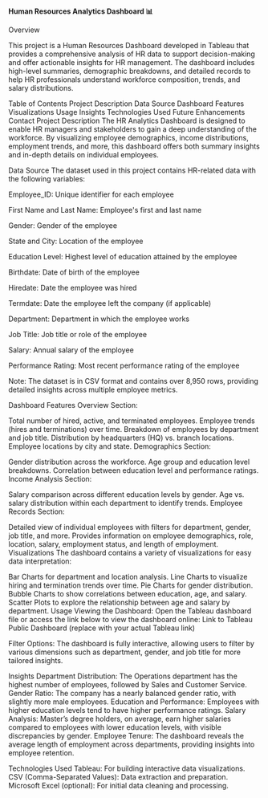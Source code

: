 __Human Resources Analytics Dashboard 📊__


Overview

This project is a Human Resources Dashboard developed in Tableau that provides a comprehensive analysis of HR data to support decision-making and offer actionable insights for HR management. The dashboard includes high-level summaries, demographic breakdowns, and detailed records to help HR professionals understand workforce composition, trends, and salary distributions.


Table of Contents
Project Description
Data Source
Dashboard Features
Visualizations
Usage
Insights
Technologies Used
Future Enhancements
Contact
Project Description
The HR Analytics Dashboard is designed to enable HR managers and stakeholders to gain a deep understanding of the workforce. By visualizing employee demographics, income distributions, employment trends, and more, this dashboard offers both summary insights and in-depth details on individual employees.


Data Source
The dataset used in this project contains HR-related data with the following variables:

Employee_ID: Unique identifier for each employee

First Name and Last Name: Employee's first and last name

Gender: Gender of the employee

State and City: Location of the employee

Education Level: Highest level of education attained by the employee

Birthdate: Date of birth of the employee

Hiredate: Date the employee was hired

Termdate: Date the employee left the company (if applicable)

Department: Department in which the employee works

Job Title: Job title or role of the employee

Salary: Annual salary of the employee

Performance Rating: Most recent performance rating of the employee

Note: The dataset is in CSV format and contains over 8,950 rows, providing detailed insights across multiple employee metrics.

Dashboard Features
Overview Section:

Total number of hired, active, and terminated employees.
Employee trends (hires and terminations) over time.
Breakdown of employees by department and job title.
Distribution by headquarters (HQ) vs. branch locations.
Employee locations by city and state.
Demographics Section:


Gender distribution across the workforce.
Age group and education level breakdowns.
Correlation between education level and performance ratings.
Income Analysis Section:


Salary comparison across different education levels by gender.
Age vs. salary distribution within each department to identify trends.
Employee Records Section:


Detailed view of individual employees with filters for department, gender, job title, and more.
Provides information on employee demographics, role, location, salary, employment status, and length of employment.
Visualizations
The dashboard contains a variety of visualizations for easy data interpretation:


Bar Charts for department and location analysis.
Line Charts to visualize hiring and termination trends over time.
Pie Charts for gender distribution.
Bubble Charts to show correlations between education, age, and salary.
Scatter Plots to explore the relationship between age and salary by department.
Usage
Viewing the Dashboard: Open the Tableau dashboard file or access the link below to view the dashboard online: Link to Tableau Public Dashboard (replace with your actual Tableau link)


Filter Options: The dashboard is fully interactive, allowing users to filter by various dimensions such as department, gender, and job title for more tailored insights.


Insights
Department Distribution: The Operations department has the highest number of employees, followed by Sales and Customer Service.
Gender Ratio: The company has a nearly balanced gender ratio, with slightly more male employees.
Education and Performance: Employees with higher education levels tend to have higher performance ratings.
Salary Analysis: Master’s degree holders, on average, earn higher salaries compared to employees with lower education levels, with visible discrepancies by gender.
Employee Tenure: The dashboard reveals the average length of employment across departments, providing insights into employee retention.

Technologies Used
Tableau: For building interactive data visualizations.
CSV (Comma-Separated Values): Data extraction and preparation.
Microsoft Excel (optional): For initial data cleaning and processing.

